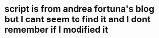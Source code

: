 # script is from andrea fortuna's blog but I cant seem to find it and I dont remember if I modified it
